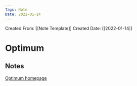 ```yaml
---
Tags: Note
Date: 2022-01-14
---
```

Created From: [[Note Template]]
Created Date: [[2022-01-14]]

# Optimum 
## Notes
[Optimum homepage](https://sites.google.com/bigw.com/training-hub/optimum?authuser=1&pli=1)
